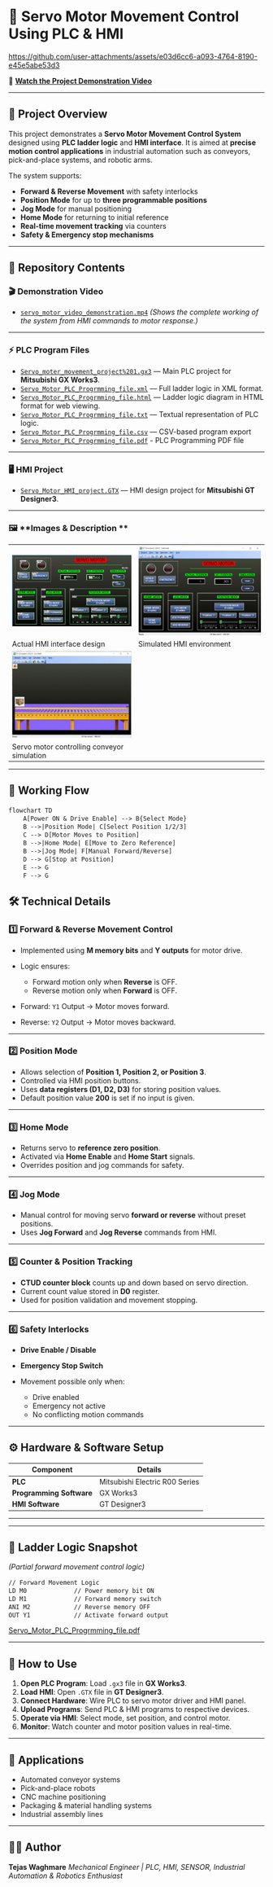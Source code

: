 # 🚀 Servo Motor Movement Control Using PLC & HMI











https://github.com/user-attachments/assets/e03d6cc6-a093-4764-8190-e45e5abe53d3






🎥 **[Watch the Project Demonstration Video](https://github.com/tejascw/Servo-Motor-control_Project_Using_PLC-HMI/blob/main/servo_motor_video_demonstration.mp4)**




---

## 📖 Project Overview

This project demonstrates a **Servo Motor Movement Control System** designed using **PLC ladder logic** and **HMI interface**.
It is aimed at **precise motion control applications** in industrial automation such as conveyors, pick-and-place systems, and robotic arms.

The system supports:

* **Forward & Reverse Movement** with safety interlocks
* **Position Mode** for up to **three programmable positions**
* **Jog Mode** for manual positioning
* **Home Mode** for returning to initial reference
* **Real-time movement tracking** via counters
* **Safety & Emergency stop mechanisms**

---

## 📂 Repository Contents

### 🎬 **Demonstration Video**

* [`servo_motor_video_demonstration.mp4`](./servo_motor_video_demonstration.mp4)
  *(Shows the complete working of the system from HMI commands to motor response.)*

---

### ⚡ **PLC Program Files**

* [`Servo_moter_movement_project%201.gx3`](https://github.com/tejascw/Servo-Motor-control_Project_Using_PLC-HMI/blob/main/./Servo_moter_movement_project%201.gx3) — Main PLC project for **Mitsubishi GX Works3**.
* [`Servo_Motor_PLC_Progrmming_file.xml`](https://github.com/tejascw/Servo-Motor-control_Project_Using_PLC-HMI/blob/main//Servo_Motor_PLC_Progrmming_file.xml) — Full ladder logic in XML format.
* [`Servo_Motor_PLC_Progrmming_file.html`](https://github.com/tejascw/Servo-Motor-control_Project_Using_PLC-HMI/blob/main//Servo_Motor_PLC_Progrmming_file.html) — Ladder logic diagram in HTML format for web viewing.
* [`Servo_Motor_PLC_Progrmming_file.txt`](https://github.com/tejascw/Servo-Motor-control_Project_Using_PLC-HMI/blob/main//Servo_Motor_PLC_Progrmming_file.txt) — Textual representation of PLC logic.
* [`Servo_Motor_PLC_Progrmming_file.csv`](https://github.com/tejascw/Servo-Motor-control_Project_Using_PLC-HMI/blob/main//Servo_Motor_PLC_Progrmming_file.csv) — CSV-based program export
* [`Servo_Motor_PLC_Progrmming_file.pdf`](https://github.com/tejascw/Servo-Motor-control_Project_Using_PLC-HMI/blob/main/Servo_Motor_PLC_Progrmming_file.pdf) - PLC Programming PDF file

---

### 🖥 **HMI Project**

* [`Servo_Motor_HMI_project.GTX`](https://github.com/tejascw/Servo-Motor-control_Project_Using_PLC-HMI/blob/main//Servo_Motor_HMI_project.GTX) — HMI design project for **Mitsubishi GT Designer3**.

---

### 🖼 **Images & Description **

|                                                            |  |
| ------------------------------------------------------------------------------------------ | ------------------------------------------- |
| ![Servo Motor HMI](https://github.com/tejascw/Servo-Motor-control_Project_Using_PLC-HMI/blob/main/Servo_Motor_HMI.jpg)                |         ![Simulated Servo HMI](https://github.com/tejascw/Servo-Motor-control_Project_Using_PLC-HMI/blob/main/Simulated_Servo_HMI.jpg)          |
| Actual HMI interface design| Simulated HMI environment |
| ![Servo Motor Conveyor Simulation](https://github.com/tejascw/Servo-Motor-control_Project_Using_PLC-HMI/blob/main/Servo(Conveyor)_Motor_Movement_Simulation%20.jpg) | 
| Servo motor controlling conveyor simulation  |

---

## 🔄 Working Flow

```mermaid
flowchart TD
    A[Power ON & Drive Enable] --> B{Select Mode}
    B -->|Position Mode| C[Select Position 1/2/3]
    C --> D[Motor Moves to Position]
    B -->|Home Mode| E[Move to Zero Reference]
    B -->|Jog Mode| F[Manual Forward/Reverse]
    D --> G[Stop at Position]
    E --> G
    F --> G
```


## 🛠 Technical Details

### **1️⃣ Forward & Reverse Movement Control**

* Implemented using **M memory bits** and **Y outputs** for motor drive.
* Logic ensures:

  * Forward motion only when **Reverse** is OFF.
  * Reverse motion only when **Forward** is OFF.
* Forward: `Y1` Output → Motor moves forward.
* Reverse: `Y2` Output → Motor moves backward.

---

### **2️⃣ Position Mode**

* Allows selection of **Position 1, Position 2, or Position 3**.
* Controlled via HMI position buttons.
* Uses **data registers (D1, D2, D3)** for storing position values.
* Default position value **200** is set if no input is given.

---

### **3️⃣ Home Mode**

* Returns servo to **reference zero position**.
* Activated via **Home Enable** and **Home Start** signals.
* Overrides position and jog commands for safety.

---

### **4️⃣ Jog Mode**

* Manual control for moving servo **forward or reverse** without preset positions.
* Uses **Jog Forward** and **Jog Reverse** commands from HMI.

---

### **5️⃣ Counter & Position Tracking**

* **CTUD counter block** counts up and down based on servo direction.
* Current count value stored in **D0** register.
* Used for position validation and movement stopping.

---

### **6️⃣ Safety Interlocks**

* **Drive Enable / Disable**
* **Emergency Stop Switch**
* Movement possible only when:

  * Drive enabled
  * Emergency not active
  * No conflicting motion commands

---

## ⚙ Hardware & Software Setup

| Component                | Details                             |
| ------------------------ | ----------------------------------- |
| **PLC**                  | Mitsubishi Electric R00 Series      |
| **Programming Software** | GX Works3                           |
| **HMI Software**         | GT Designer3                        |


---


---

## 📜 Ladder Logic Snapshot

*(Partial forward movement control logic)*

```plaintext
// Forward Movement Logic
LD M0             // Power memory bit ON
LD M1             // Forward memory switch
ANI M2            // Reverse memory OFF
OUT Y1            // Activate forward output
```




[Servo_Motor_PLC_Progrmming_file.pdf](https://github.com/user-attachments/files/21740714/Servo_Motor_PLC_Progrmming_file.pdf)






---

## 🚀 How to Use

1. **Open PLC Program**: Load `.gx3` file in **GX Works3**.
2. **Load HMI**: Open `.GTX` file in **GT Designer3**.
3. **Connect Hardware**: Wire PLC to servo motor driver and HMI panel.
4. **Upload Programs**: Send PLC & HMI programs to respective devices.
5. **Operate via HMI**: Select mode, set position, and control motor.
6. **Monitor**: Watch counter and motor position values in real-time.

---

## 📌 Applications

* Automated conveyor systems
* Pick-and-place robots
* CNC machine positioning
* Packaging & material handling systems
* Industrial assembly lines

---

## 👨‍💻 Author

**Tejas Waghmare**
*Mechanical Engineer | PLC, HMI, SENSOR, Industrial Automation & Robotics Enthusiast*









